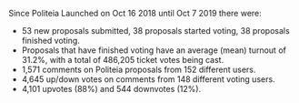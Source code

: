Since Politeia Launched on Oct 16 2018 until Oct  7 2019 there were:
* 53 new proposals submitted, 38 proposals started voting, 38 proposals finished voting.
* Proposals that have finished voting have an average (mean) turnout of 31.2%, with a total of 486,205 ticket votes being cast.
* 1,571 comments on Politeia proposals from 152 different users.
*  4,645  up/down votes on comments from  148  different voting users.
* 4,101 upvotes (88%) and 544 downvotes (12%).
